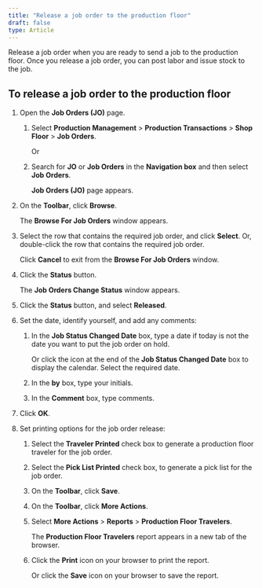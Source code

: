 ```yaml
---
title: "Release a job order to the production floor"
draft: false
type: Article
---
```


Release a job order when you are ready to send a job to the production floor. Once you release a job order, you can post labor and issue stock to the job.

## To release a job order to the production floor

1. Open the **Job Orders (JO)** page.

    1. Select **Production Management** > **Production Transactions** > **Shop Floor** > **Job Orders**.

        Or

    2. Search for **JO** or **Job Orders** in the **Navigation box** and then select **Job Orders**.

        **Job Orders (JO)** page appears.

2. On the **Toolbar**, click **Browse**.

    The **Browse For Job Orders** window appears.

3. Select the row that contains the required job order, and click **Select**. Or, double-click the row that contains the required job order.

    Click **Cancel** to exit from the **Browse For Job Orders** window.

4. Click the **Status** button.

    The **Job Orders Change Status** window appears.

5. Click the **Status** button, and select **Released**.

6. Set the date, identify yourself, and add any comments:

    1. In the **Job Status Changed Date** box, type a date if today is not the date you want to put the job order on hold.

        Or click the icon at the end of the **Job Status Changed Date** box to display the calendar. Select the required date.

    2. In the **by** box, type your initials.

    3. In the **Comment** box, type comments.

7. Click **OK**.

8. Set printing options for the job order release:

    1. Select the **Traveler Printed** check box to generate a production floor traveler for the job order.

    2. Select the **Pick List Printed** check box, to generate a pick list for the job order.

    3. On the **Toolbar**, click **Save**.

    4. On the **Toolbar**, click **More Actions**.

    5. Select **More Actions** > **Reports** > **Production Floor Travelers**.

        The **Production Floor Travelers** report appears in a new tab of the browser.

    6. Click the **Print** icon on your browser to print the report.

        Or click the **Save** icon on your browser to save the report.

​